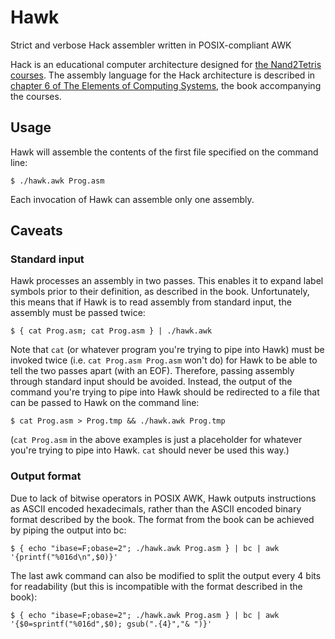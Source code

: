 # Hawk
Strict and verbose Hack assembler written in POSIX-compliant AWK

Hack is an educational computer architecture designed for [the Nand2Tetris courses](http://nand2tetris.org).
The assembly language for the Hack architecture is described in [chapter 6 of The Elements of Computing Systems](http://nand2tetris.org/chapters/chapter%2006.pdf),
the book accompanying the courses.

## Usage
Hawk will assemble the contents of the first file specified on the command line:

    $ ./hawk.awk Prog.asm

Each invocation of Hawk can assemble only one assembly.

## Caveats
### Standard input
Hawk processes an assembly in two passes. This enables it to expand label
symbols prior to their definition, as described in the book. Unfortunately,
this means that if Hawk is to read assembly from standard input, the assembly
must be passed twice:

    $ { cat Prog.asm; cat Prog.asm } | ./hawk.awk

Note that `cat` (or whatever program you're trying to pipe into Hawk) must be
invoked twice (i.e. `cat Prog.asm Prog.asm` won't do) for Hawk to be able to
tell the two passes apart (with an EOF). Therefore, passing assembly through
standard input should be avoided. Instead, the output of the command you're
trying to pipe into Hawk should be redirected to a file that can be passed to
Hawk on the command line:

    $ cat Prog.asm > Prog.tmp && ./hawk.awk Prog.tmp

(`cat Prog.asm` in the above examples is just a placeholder for whatever
you're trying to pipe into Hawk. `cat` should never be used this way.)

### Output format
Due to lack of bitwise operators in POSIX AWK, Hawk outputs instructions as
ASCII encoded hexadecimals, rather than the ASCII encoded binary format
described by the book. The format from the book can be achieved by piping the
output into bc:

    $ { echo "ibase=F;obase=2"; ./hawk.awk Prog.asm } | bc | awk '{printf("%016d\n",$0)}'

The last awk command can also be modified to split the output every 4 bits for
readability (but this is incompatible with the format described in the book):

    $ { echo "ibase=F;obase=2"; ./hawk.awk Prog.asm } | bc | awk '{$0=sprintf("%016d",$0); gsub(".{4}","& ")}'
